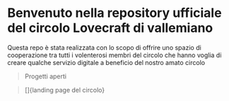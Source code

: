 # Benvenuto nella repository ufficiale del circolo Lovecraft di vallemiano

Questa repo è stata realizzata con lo scopo di offrire uno spazio di cooperazione tra tutti i volenterosi membri del circolo che hanno voglia di creare qualche servizio digitale a beneficio del nostro amato circolo

> Progetti aperti

> []{landing page del circolo}
